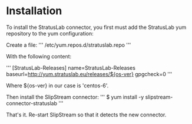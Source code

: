 Installation
=======

To install the StratusLab connector, you first must add the StratusLab yum repository
to the yum configuration:

Create a file:
'''
/etc/yum.repos.d/stratuslab.repo
'''

With the following content:

'''
[StratusLab-Releases]
name=StratusLab-Releases
baseurl=http://yum.stratuslab.eu/releases/${os-ver}
gpgcheck=0
'''

Where ${os-ver} in our case is 'centos-6'.

Then install the SlipStream connector:
'''
$ yum install -y slipstream-connector-stratuslab
'''

That's it. Re-start SlipStream so that it detects the new connector.
